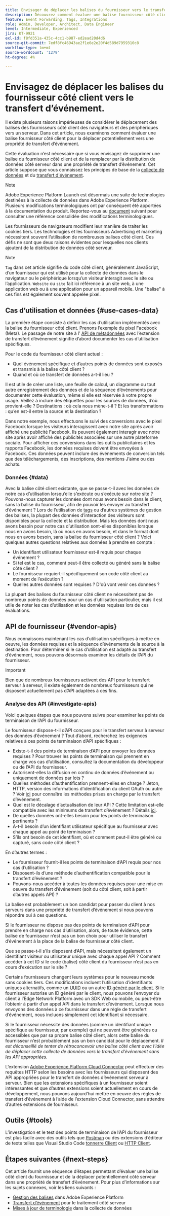 ```yaml
---
title: Envisager de déplacer les balises du fournisseur vers le transfert d’événement
description: Découvrez comment évaluer une balise fournisseur côté client pour la distribution de données côté serveur.
feature: Event Forwarding, Tags, Integrations
role: Admin, Developer, Architect, Data Engineer
level: Intermediate, Experienced
jira: KT-9921
exl-id: f8fd351a-435c-4cc1-b987-ed2ead20d4d6
source-git-commit: 7edf8fc46943ae2f1e6e2e20f4d589d7959310c8
workflow-type: tm+mt
source-wordcount: '1279'
ht-degree: 4%

---
```


# Envisagez de déplacer les balises du fournisseur côté client vers le transfert d’événement.

Il existe plusieurs raisons impérieuses de considérer le déplacement des balises des fournisseurs côté client des navigateurs et des périphériques vers un serveur. Dans cet article, nous examinons comment évaluer une balise fournisseur côté client pour la déplacer potentiellement vers une propriété de transfert d’événement.

Cette évaluation n’est nécessaire que si vous envisagez de supprimer une balise du fournisseur côté client et de la remplacer par la distribution de données côté serveur dans une propriété de transfert d’événement. Cet article suppose que vous connaissez les principes de base de la [collecte de données](https://experienceleague.adobe.com/docs/data-collection.html) et du [transfert d&#39;événement](https://experienceleague.adobe.com/docs/experience-platform/tags/event-forwarding/overview.html?lang=fr).

>[!NOTE]
>
>Adobe Experience Platform Launch est désormais une suite de technologies destinées à la collecte de données dans Adobe Experience Platform. Plusieurs modifications terminologiques ont par conséquent été apportées à la documentation du produit. Reportez-vous au [document](https://experienceleague.adobe.com/docs/experience-platform/tags/term-updates.html?lang=fr) suivant pour consulter une référence consolidée des modifications terminologiques.

Les fournisseurs de navigateurs modifient leur manière de traiter les cookies tiers. Les technologies et les fournisseurs Advertising et marketing nécessitent souvent l’utilisation de nombreuses balises côté client. Ces défis ne sont que deux raisons évidentes pour lesquelles nos clients ajoutent de la distribution de données côté serveur.

>[!NOTE]
>
>`Tag` dans cet article signifie du code côté client, généralement JavaScript, d’un fournisseur qui est utilisé pour la collecte de données dans le navigateur ou le périphérique lorsqu’un visiteur interagit avec le site ou l’application. `Website` ou `site` fait ici référence à un site web, à une application web ou à une application pour un appareil mobile. Une &quot;balise&quot; à ces fins est également souvent appelée pixel.

## Cas d’utilisation et données {#use-cases-data}

La première étape consiste à définir les cas d’utilisation implémentés avec la balise du fournisseur côté client. Prenons l’exemple du pixel Facebook (Meta). Le passage de notre site à l’ [API de métadonnées](https://exchange.adobe.com/apps/ec/109168/meta-conversions-api) avec l’extension de transfert d’événement signifie d’abord documenter les cas d’utilisation spécifiques.

Pour le code du fournisseur côté client actuel :

- Quel événement spécifique et d’autres points de données sont exposés et transmis à la balise côté client ?
- Quand et où ce transfert de données a-t-il lieu ?

Il est utile de créer une liste, une feuille de calcul, un diagramme ou tout autre enregistrement des données et de la séquence d’événements pour documenter cette évaluation, même si elle est réservée à votre propre usage. Veillez à inclure des étiquettes pour les sources de données, d’où provient-elle ? Destinations : où cela nous mène-t-il ? Et les transformations : qu’en est-il entre la source et la destination ?

Dans notre exemple, nous effectuons le suivi des conversions avec le pixel Facebook lorsque les visiteurs interagissent avec notre site après avoir affiché une publicité Facebook. Ils peuvent également interagir avec notre site après avoir affiché des publicités associées sur une autre plateforme sociale. Pour afficher ces conversions dans les outils publicitaires et les rapports Facebook, les données requises doivent être envoyées à Facebook. Ces données peuvent inclure des événements de conversion tels que des téléchargements, des inscriptions, des mentions J’aime ou des achats.

### Données {#data}

Avec la balise côté client existante, que se passe-t-il avec les données de notre cas d’utilisation lorsqu’elle s’exécute ou s’exécute sur notre site ? Pouvons-nous capturer les données dont nous avons besoin dans le client, sans la balise du fournisseur, afin de pouvoir les envoyer au transfert d’événement ? Lors de l’utilisation de [tags](https://experienceleague.adobe.com/docs/experience-platform/tags/home.html?lang=fr) ou d’autres systèmes de gestion des balises, la plupart des données d’interaction des visiteurs sont disponibles pour la collecte et la distribution. Mais les données dont nous avons besoin pour notre cas d’utilisation sont-elles disponibles lorsque nous en avons besoin, là où nous en avons besoin, et dans le format dont nous en avons besoin, sans la balise du fournisseur côté client ? Voici quelques autres questions relatives aux données à prendre en compte :

- Un identifiant utilisateur fournisseur est-il requis pour chaque événement ?
- Si tel est le cas, comment peut-il être collecté ou généré sans la balise côté client ?
- Le fournisseur requiert-il spécifiquement son code côté client au moment de l’exécution ?
- Quelles autres données sont requises ? D&#39;où vont venir ces données ?

La plupart des balises du fournisseur côté client ne nécessitent pas de nombreux points de données pour un cas d’utilisation particulier, mais il est utile de noter les cas d’utilisation et les données requises lors de ces évaluations.

## API de fournisseur {#vendor-apis}

Nous connaissons maintenant les cas d’utilisation spécifiques à mettre en oeuvre, les données requises et la séquence d’événements de la source à la destination. Pour déterminer si le cas d’utilisation est adapté au transfert d’événement, nous pouvons désormais examiner les détails de l’API du fournisseur.

>[!IMPORTANT]
>
>Bien que de nombreux fournisseurs activent des API pour le transfert serveur à serveur, il existe également de nombreux fournisseurs qui ne disposent actuellement pas d’API adaptées à ces fins.

### Analyse des API {#investigate-apis}

Voici quelques étapes que nous pouvons suivre pour examiner les points de terminaison de l’API du fournisseur.

Le fournisseur dispose-t-il d’API conçues pour le transfert serveur à serveur des données d’événement ? Tout d’abord, recherchez les exigences relatives à ces points de terminaison d’API spécifiques :

- Existe-t-il des points de terminaison d’API pour envoyer les données requises ? Pour trouver les points de terminaison qui prennent en charge vos cas d’utilisation, consultez la documentation du développeur ou de l’API du fournisseur.
- Autorisent-elles la diffusion en continu de données d’événement ou uniquement de données par lots ?
- Quelles méthodes d’authentification prennent-elles en charge ? Jeton, HTTP, version des informations d’identification du client OAuth ou autre ? Voir [ici](https://experienceleague.adobe.com/docs/experience-platform/tags/event-forwarding/secrets.html?lang=fr) pour connaître les méthodes prises en charge par le transfert d’événement.
- Quel est le décalage d’actualisation de leur API ? Cette limitation est-elle compatible avec les minimums de transfert d’événement ? Détails [ici](https://experienceleague.adobe.com/docs/experience-platform/tags/event-forwarding/secrets.html#:~:text=you%20can%20configure%20the%20Refresh%20Offset%20value%20for%20the%20secret).
- De quelles données ont-elles besoin pour les points de terminaison pertinents ?
- A-t-il besoin d’un identifiant utilisateur spécifique au fournisseur avec chaque appel au point de terminaison ?
- S’ils ont besoin de cet identifiant, où et comment peut-il être généré ou capturé, sans code côté client ?

En d’autres termes :

- Le fournisseur fournit-il les points de terminaison d’API requis pour nos cas d’utilisation ?
- Disposent-ils d’une méthode d’authentification compatible pour le transfert d’événement ?
- Pouvons-nous accéder à toutes les données requises pour une mise en oeuvre du transfert d’événement (soit du côté client, soit à partir d’autres appels API) ?

La balise est probablement un bon candidat pour passer du client à nos serveurs dans une propriété de transfert d’événement si nous pouvons répondre oui à ces questions.

Si le fournisseur ne dispose pas des points de terminaison d’API pour prendre en charge nos cas d’utilisation, alors, de toute évidence, cette balise de fournisseur n’est pas un bon choix pour utiliser le transfert d’événement à la place de la balise de fournisseur côté client.

Que se passe-t-il s’ils disposent d’API, mais nécessitent également un identifiant visiteur ou utilisateur unique avec chaque appel API ? Comment accéder à cet ID si le code (balise) côté client du fournisseur n’est pas en cours d’exécution sur le site ?

Certains fournisseurs changent leurs systèmes pour le nouveau monde sans cookies tiers. Ces modifications incluent l’utilisation d’identifiants uniques alternatifs, comme un [UUID](https://developer.mozilla.org/en-US/docs/Glossary/UUID) ou un autre [ID généré par le client](https://experienceleague.adobe.com/docs/experience-platform/edge/identity/first-party-device-ids.html). Si le fournisseur autorise un ID généré par le client, nous pouvons l’envoyer du client à l’Edge Network Platform avec un SDK Web ou mobile, ou peut-être l’obtenir à partir d’un appel API dans le transfert d’événement. Lorsque nous envoyons des données à ce fournisseur dans une règle de transfert d’événement, nous incluons simplement cet identifiant si nécessaire.

Si le fournisseur nécessite des données (comme un identifiant unique spécifique au fournisseur, par exemple) qui ne peuvent être générées ou accessibles que par sa propre balise côté client, alors cette balise du fournisseur n’est probablement pas un bon candidat pour le déplacement. _Il est déconseillé de tenter de rétroconcevoir une balise côté client avec l’idée de déplacer cette collecte de données vers le transfert d’événement sans les API appropriées._

L’extension [Adobe Experience Platform Cloud Connector](https://experienceleague.adobe.com/docs/experience-platform/tags/extensions/adobe/cloud-connector/overview.html) peut effectuer des requêtes HTTP selon les besoins avec les fournisseurs qui disposent des API appropriées pour le transfert de données d’événement serveur à serveur. Bien que les extensions spécifiques à un fournisseur soient intéressantes et que d’autres extensions soient actuellement en cours de développement, nous pouvons aujourd’hui mettre en oeuvre des règles de transfert d’événement à l’aide de l’extension Cloud Connector, sans attendre d’autres extensions de fournisseur.

## Outils {#tools}

L’investigation et le test des points de terminaison de l’API du fournisseur est plus facile avec des outils tels que [Postman](https://www.postman.com/) ou des extensions d’éditeur de texte telles que Visual Studio Code [tonnerre Client](https://marketplace.visualstudio.com/items?itemName=rangav.vscode-thunder-client) ou [HTTP Client](https://marketplace.visualstudio.com/items?itemName=mkloubert.vscode-http-client).

## Étapes suivantes {#next-steps}

Cet article fournit une séquence d’étapes permettant d’évaluer une balise côté client du fournisseur et de la déplacer potentiellement côté serveur dans une propriété de transfert d’événement. Pour plus d’informations sur les sujets connexes, voir les liens suivants :

- [Gestion des balises](https://experienceleague.adobe.com/docs/experience-platform/tags/home.html?lang=fr) dans Adobe Experience Platform
- [Transfert d’événement](https://experienceleague.adobe.com/docs/experience-platform/tags/event-forwarding/overview.html?lang=fr) pour le traitement côté serveur
- [Mises à jour de terminologie](https://experienceleague.adobe.com/docs/experience-platform/tags/term-updates.html?lang=fr) dans la collecte de données
